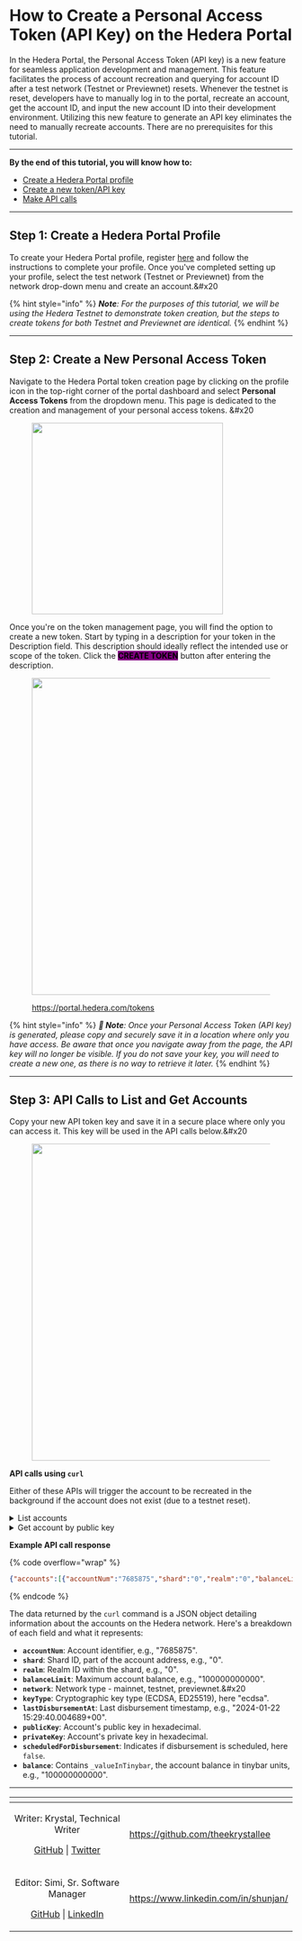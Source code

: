 # How to Create a Personal Access Token (API Key) on the Hedera Portal

In the Hedera Portal, the Personal Access Token (API key) is a new feature for seamless application development and management. This feature facilitates the process of account recreation and querying for account ID after a test network (Testnet or Previewnet) resets. Whenever the testnet is reset, developers have to manually log in to the portal, recreate an account, get the account ID, and input the new account ID into their development environment. Utilizing this new feature to generate an API key eliminates the need to manually recreate accounts. There are no prerequisites for this tutorial.

***

**By the end of this tutorial, you will know how to:**

* [Create a Hedera Portal profile](how-to-create-a-personal-access-token-api-key-on-the-hedera-portal.md#step-1-create-a-hedera-portal-profile)
* [Create a new token/API key](how-to-create-a-personal-access-token-api-key-on-the-hedera-portal.md#step-2-create-a-new-personal-access-token)
* [Make API calls](how-to-create-a-personal-access-token-api-key-on-the-hedera-portal.md#step-3-api-calls-to-list-and-get-accounts)

***

## Step 1: Create a Hedera Portal Profile

To create your Hedera Portal profile, register [here](https://portal.hedera.com/register) and follow the instructions to complete your profile. Once you've completed setting up your profile, select the test network (Testnet or Previewnet) from the network drop-down menu and create an account.\&#x20

{% hint style="info" %}
_**Note**: For the purposes of this tutorial, we will be using the Hedera Testnet to demonstrate token creation, but the steps to create tokens for both Testnet and Previewnet are identical._
{% endhint %}

***

## Step 2: Create a New Personal Access Token

Navigate to the Hedera Portal token creation page by clicking on the profile icon in the top-right corner of the portal dashboard and select **Personal Access Tokens** from the dropdown menu. This page is dedicated to the creation and management of your personal access tokens. \&#x20

<figure><img src="../../fr/.gitbook/assets/portal-token-creation-account-menu.png" alt="" width="340"><figcaption></figcaption></figure>

Once you're on the token management page, you will find the option to create a new token. Start by typing in a description for your token in the Description field. This description should ideally reflect the intended use or scope of the token. Click the <mark style="background-color:purple;">**CREATE TOKEN**</mark> button after entering the description.

<figure><img src="../../fr/.gitbook/assets/portal-create-token.png" alt="" width="563"><figcaption><p><a href="https://portal.hedera.com/tokens">https://portal.hedera.com/tokens</a></p></figcaption></figure>

{% hint style="info" %}
_**🚨 Note**: Once your Personal Access Token (API key) is generated, please copy and securely save it in a location where only you have access. Be aware that once you navigate away from the page, the API key will no longer be visible. If you do not save your key, you will need to create a new one, as there is no way to retrieve it later._
{% endhint %}

***

## Step 3: API Calls to List and Get Accounts

Copy your new API token key and save it in a secure place where only you can access it. This key will be used in the API calls below.\&#x20

<figure><img src="../../fr/.gitbook/assets/portal-personal-access-token-copy-save.png" alt="" width="563"><figcaption></figcaption></figure>

**API calls using `curl`**

Either of these APIs will trigger the account to be recreated in the background if the account does not exist (due to a testnet reset).

<details>

<summary>List accounts</summary>

{% code overflow="wrap" %}
```bash
curl https://portal.hedera.com/api/account -H "Authorization: Bearer <YOUR GENERATED API TOKEN>"
```
{% endcode %}

Example API call

{% code overflow="wrap" %}
```bash
curl https:/portal.hedera.com/api/account -H "Authorization: Bearer v4.public.eyJzdWIiOiI1M2RlMmI0MC1iOTNiLTExZWUtODk4NC1iYjdkMDE2NTU2ZGQiLCJpYXQiOiIyMDI0LTAxLTIyVDE1OjMyOjA2Ljk1MloiLCJqdGkiOiI2Njg4Nzc4Mi1iOTNiLTExZWUtYmRmYi05ZmEzMWI3Yjc0ZGIifYer-H5VVjpQloP2U4qwUBBSsb-SQFEYNSrr9-8pqsdouDeAp00AWeDre8eGKLEt32JfaQiJ8UrcJyTlwbLfiwk"
```
{% endcode %}

</details>

<details>

<summary>Get account by public key</summary>

{% code overflow="wrap" %}
```bash
curl https://portal.hedera.com/api/account/<YOUR PUBLIC KEY> -H "Authorization: Bearer <YOUR GENERATED API TOKEN>"
```
{% endcode %}

Example API call

{% code overflow="wrap" %}
```bash
curl https://portal.hedera.com/api/account/302d300706052b8104000a03220003aaec818ba60d7f4e259319804317820f7f4aba3d0048a2f43573ddbbfe9a2254 -H "Authorization: Bearer v4.public.eyJzdWIiOiI1M2RlMmI0MC1iOTNiLTExZWUtODk4NC1iYjdkMDE2NTU2ZGQiLCJpYXQiOiIyMDI0LTAxLTIyVDE1OjMyOjA2Ljk1MloiLCJqdGkiOiI2Njg4Nzc4Mi1iOTNiLTExZWUtYmRmYi05ZmEzMWI3Yjc0ZGIifYer-H5VVjpQloP2U4qwUBBSsb-SQFEYNSrr9-8pqsdouDeAp00AWeDre8eGKLEt32JfaQiJ8UrcJyTlwbLfiwk"
```
{% endcode %}

</details>

**Example API call response**

{% code overflow="wrap" %}
```json
{"accounts":[{"accountNum":"7685875","shard":"0","realm":"0","balanceLimit":"100000000000","network":"testnet","keyType":"ecdsa","lastDisbursementAt":"2024-01-22 15:29:40.004689+00","publicKey":"302d300706052b8104000a03220003aaec818ba60d7f4e259319804317820f7f4aba3d0048a2f43573ddbbfe9a2254","privateKey":"302d300706052b8104000a03220003aaec818ba60d7f4e259319804317820f7f4aba3d0048a2f43573ddbbfe9a2254","scheduledForDisbursement":false,"balance":{"_valueInTinybar":"100000000000"}}]}
```
{% endcode %}

The data returned by the `curl` command is a JSON object detailing information about the accounts on the Hedera network. Here's a breakdown of each field and what it represents:

* **`accountNum`**: Account identifier, e.g., "7685875".
* **`shard`**: Shard ID, part of the account address, e.g., "0".
* **`realm`**: Realm ID within the shard, e.g., "0".
* **`balanceLimit`**: Maximum account balance, e.g., "100000000000".
* **`network`**: Network type - mainnet, testnet, previewnet.\&#x20
* **`keyType`**: Cryptographic key type (ECDSA, ED25519), here "ecdsa".
* **`lastDisbursementAt`**: Last disbursement timestamp, e.g., "2024-01-22 15:29:40.004689+00".
* **`publicKey`**: Account's public key in hexadecimal.
* **`privateKey`**: Account's private key in hexadecimal.
* **`scheduledForDisbursement`**: Indicates if disbursement is scheduled, here `false`.
* **`balance`**: Contains `_valueInTinybar`, the account balance in tinybar units, e.g., "100000000000".

***

<table data-card-size="large" data-view="cards"><thead><tr><th align="center"></th><th data-hidden data-card-target data-type="content-ref"></th></tr></thead><tbody><tr><td align="center"><p>Writer: Krystal, Technical Writer</p><p><a href="https://github.com/theekrystallee">GitHub</a> | <a href="https://twitter.com/theekrystallee">Twitter</a></p></td><td><a href="https://github.com/theekrystallee">https://github.com/theekrystallee</a></td></tr><tr><td align="center"><p>Editor: Simi, Sr. Software Manager</p><p><a href="https://github.com/SimiHunjan">GitHub</a> | <a href="https://www.linkedin.com/in/shunjan/">LinkedIn</a></p></td><td><a href="https://www.linkedin.com/in/shunjan/">https://www.linkedin.com/in/shunjan/</a></td></tr></tbody></table>
